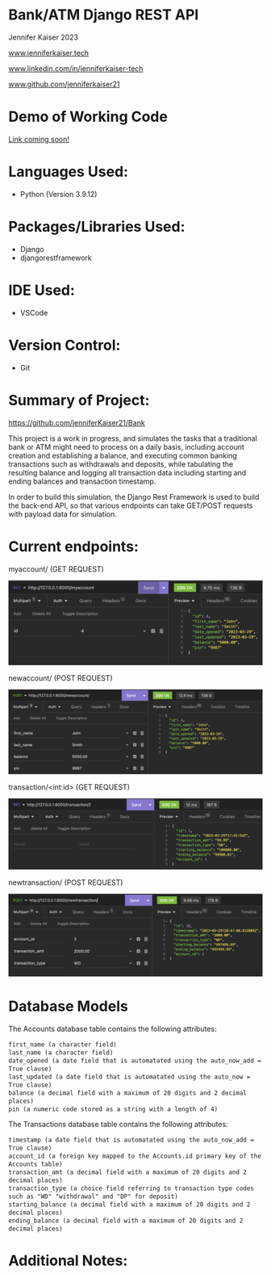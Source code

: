 # Bank/ATM Django REST API 
<p>Jennifer Kaiser 2023 
<p>
<a href="https://www.jenniferkaiser.tech">www.jenniferkaiser.tech</a>
<p>
<a href="https://www.linkedin.com/in/jenniferkaiser-tech">www.linkedin.com/in/jenniferkaiser-tech</a>
<p>
<a href="https://www.github.com/jenniferkaiser21">www.github.com/jenniferkaiser21</a>

# Demo of Working Code
<a href="#">Link coming soon!</a>


# Languages Used:
* Python (Version 3.9.12)

# Packages/Libraries Used:
* Django
* djangorestframework

# IDE Used:
* VSCode

# Version Control:
* Git

# Summary of Project:
https://github.com/jenniferKaiser21/Bank

This project is a work in progress, and simulates the tasks that a traditional bank or ATM might need to process on a daily basis, including account creation and establishing a balance, and executing common banking transactions such as withdrawals and deposits, while tabulating the resulting balance and logging all transaction data including starting and ending balances and transaction timestamp.

In order to build this simulation, the Django Rest Framework is used to build the back-end API, so that various endpoints can take GET/POST requests with payload data for simulation.

# Current endpoints:
myaccount/ (GET REQUEST)

<img src="https://github.com/jenniferKaiser21/Bank/blob/81df1ed2984fbbbf786b02b55b0f080e0ce5a381/images/myaccount_get.png">

newaccount/ (POST REQUEST)

<img src="https://github.com/jenniferKaiser21/Bank/blob/81df1ed2984fbbbf786b02b55b0f080e0ce5a381/images/newaccount_endpoint.png">

transaction/\<int:id\> (GET REQUEST)

<img src="https://github.com/jenniferKaiser21/Bank/blob/81df1ed2984fbbbf786b02b55b0f080e0ce5a381/images/transaction_endpoint_url_id.png">

newtransaction/ (POST REQUEST)

<img src="https://github.com/jenniferKaiser21/Bank/blob/595419e08c1bffdfbe1cbc35790d8b1dd9db718d/images/newtransaction_post_request.png">


# Database Models
The Accounts database table contains the following attributes:

    first_name (a character field)
    last_name (a character field)
    date_opened (a date field that is automatated using the auto_now_add = True clause)
    last_updated (a date field that is automatated using the auto_now = True clause)
    balance (a decimal field with a maximum of 20 digits and 2 decimal places)
    pin (a numeric code stored as a string with a length of 4)

The Transactions database table contains the following attributes:

    timestamp (a date field that is automatated using the auto_now_add = True clause)
    account_id (a foreign key mapped to the Accounts.id primary key of the Accounts table)
    transaction_amt (a decimal field with a maximum of 20 digits and 2 decimal places)
    transaction_type (a choice field referring to transaction type codes such as "WD" "withdrawal" and "DP" for deposit)
    starting_balance (a decimal field with a maximum of 20 digits and 2 decimal places)
    ending_balance (a decimal field with a maximum of 20 digits and 2 decimal places)

# Additional Notes:

